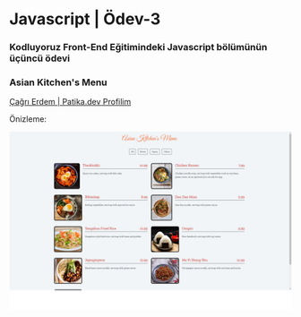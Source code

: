 # Javascript | Ödev-3

### Kodluyoruz Front-End Eğitimindeki Javascript bölümünün üçüncü ödevi

### Asian Kitchen's Menu


[Çağrı Erdem | Patika.dev Profilim](https://app.patika.dev/cagrierdem)

Önizleme:

![Onizleme](img/onizleme.jpg)